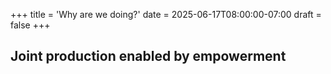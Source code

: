+++
title = 'Why are we doing?'
date = 2025-06-17T08:00:00-07:00
draft = false
+++

## Joint production enabled by empowerment